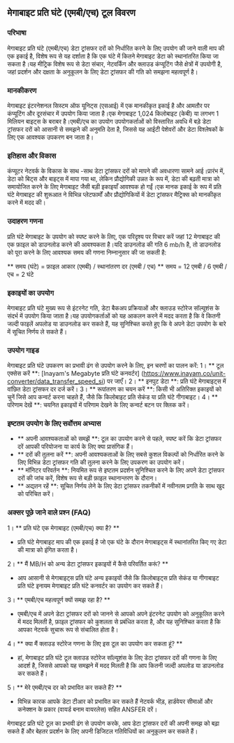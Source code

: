 ## मेगाबाइट प्रति घंटे (एमबी/एच) टूल विवरण

### परिभाषा
मेगाबाइट प्रति घंटे (एमबी/एच) डेटा ट्रांसफर दरों को निर्धारित करने के लिए उपयोग की जाने वाली माप की एक इकाई है, विशेष रूप से यह दर्शाता है कि एक घंटे में कितने मेगाबाइट डेटा को स्थानांतरित किया जा सकता है।यह मीट्रिक विशेष रूप से डेटा संचार, नेटवर्किंग और क्लाउड कंप्यूटिंग जैसे क्षेत्रों में उपयोगी है, जहां प्रदर्शन और दक्षता के अनुकूलन के लिए डेटा ट्रांसफर की गति को समझना महत्वपूर्ण है।

### मानकीकरण
मेगाबाइट इंटरनेशनल सिस्टम ऑफ यूनिट्स (एसआई) में एक मानकीकृत इकाई है और आमतौर पर कंप्यूटिंग और दूरसंचार में उपयोग किया जाता है।एक मेगाबाइट 1,024 किलोबाइट (केबी) या लगभग 1 मिलियन बाइट्स के बराबर है।एमबी/एच का उपयोग उपयोगकर्ताओं को विस्तारित अवधि में बड़े डेटा ट्रांसफर दरों को आसानी से समझने की अनुमति देता है, जिससे यह आईटी पेशेवरों और डेटा विश्लेषकों के लिए एक आवश्यक उपकरण बन जाता है।

### इतिहास और विकास
कंप्यूटर नेटवर्क के विकास के साथ -साथ डेटा ट्रांसफर दरों को मापने की अवधारणा सामने आई।प्रारंभ में, डेटा को बिट्स और बाइट्स में मापा गया था, लेकिन प्रौद्योगिकी उन्नत के रूप में, डेटा की बढ़ती मात्रा को समायोजित करने के लिए मेगाबाइट जैसी बड़ी इकाइयाँ आवश्यक हो गईं।एक मानक इकाई के रूप में प्रति घंटे मेगाबाइट की शुरूआत ने विभिन्न प्लेटफार्मों और प्रौद्योगिकियों में डेटा ट्रांसफर मैट्रिक्स को मानकीकृत करने में मदद की।

### उदाहरण गणना
प्रति घंटे मेगाबाइट के उपयोग को स्पष्ट करने के लिए, एक परिदृश्य पर विचार करें जहां 12 मेगाबाइट की एक फ़ाइल को डाउनलोड करने की आवश्यकता है।यदि डाउनलोड की गति 6 mb/h है, तो डाउनलोड को पूरा करने के लिए आवश्यक समय की गणना निम्नानुसार की जा सकती है:

** समय (घंटे) = फ़ाइल आकार (एमबी) / स्थानांतरण दर (एमबी / एच) **
समय = 12 एमबी / 6 एमबी / एच = 2 घंटे

### इकाइयों का उपयोग
मेगाबाइट प्रति घंटे मुख्य रूप से इंटरनेट गति, डेटा बैकअप प्रक्रियाओं और क्लाउड स्टोरेज सॉल्यूशंस के संदर्भ में उपयोग किया जाता है।यह उपयोगकर्ताओं को यह आकलन करने में मदद करता है कि वे कितनी जल्दी फाइलें अपलोड या डाउनलोड कर सकते हैं, यह सुनिश्चित करते हुए कि वे अपने डेटा उपयोग के बारे में सूचित निर्णय ले सकते हैं।

### उपयोग गाइड
मेगाबाइट प्रति घंटे उपकरण का प्रभावी ढंग से उपयोग करने के लिए, इन चरणों का पालन करें:
1। ** टूल एक्सेस करें **: [Inayam's Megabyte प्रति घंटे कनवर्टर] (https://www.inayam.co/unit-converter/data_transfer_speed_si) पर जाएँ।
2। ** इनपुट डेटा **: प्रति घंटे मेगाबाइट्स में वांछित डेटा ट्रांसफर दर दर्ज करें।
3। ** रूपांतरण का चयन करें **: किसी भी अतिरिक्त इकाइयों को चुनें जिसे आप कन्वर्ट करना चाहते हैं, जैसे कि किलोबाइट प्रति सेकंड या प्रति घंटे गीगाबाइट।
4। ** परिणाम देखें **: चयनित इकाइयों में परिणाम देखने के लिए कन्वर्ट बटन पर क्लिक करें।

### इष्टतम उपयोग के लिए सर्वोत्तम अभ्यास
- ** अपनी आवश्यकताओं को समझें **: टूल का उपयोग करने से पहले, स्पष्ट करें कि डेटा ट्रांसफर दरें आपकी परियोजना या कार्य के लिए क्या प्रासंगिक हैं।
- ** दरों की तुलना करें **: अपनी आवश्यकताओं के लिए सबसे कुशल विकल्पों को निर्धारित करने के लिए विभिन्न डेटा ट्रांसफर गति की तुलना करने के लिए उपकरण का उपयोग करें।
- ** मॉनिटर परिवर्तन **: नियमित रूप से इष्टतम प्रदर्शन सुनिश्चित करने के लिए अपने डेटा ट्रांसफर दरों की जांच करें, विशेष रूप से बड़ी फ़ाइल स्थानान्तरण के दौरान।
- ** अद्यतन रहें **: सूचित निर्णय लेने के लिए डेटा ट्रांसफर तकनीकों में नवीनतम प्रगति के साथ खुद को परिचित करें।

### अक्सर पूछे जाने वाले प्रश्न (FAQ)

1। ** प्रति घंटे एक मेगाबाइट (एमबी/एच) क्या है? **
- प्रति घंटे मेगाबाइट माप की एक इकाई है जो एक घंटे के दौरान मेगाबाइट्स में स्थानांतरित किए गए डेटा की मात्रा को इंगित करता है।

2। ** मैं MB/H को अन्य डेटा ट्रांसफर इकाइयों में कैसे परिवर्तित करूं? **
- आप आसानी से मेगाबाइट्स प्रति घंटे अन्य इकाइयों जैसे कि किलोबाइट्स प्रति सेकंड या गीगाबाइट प्रति घंटे इनायम मेगाबाइट प्रति घंटे कनवर्टर का उपयोग कर सकते हैं।

3। ** एमबी/एच महत्वपूर्ण क्यों समझ रहा है? **
- एमबी/एच में अपने डेटा ट्रांसफर दरों को जानने से आपको अपने इंटरनेट उपयोग को अनुकूलित करने में मदद मिलती है, फ़ाइल ट्रांसफर को कुशलता से प्रबंधित करता है, और यह सुनिश्चित करता है कि आपका नेटवर्क सुचारू रूप से संचालित होता है।

4। ** क्या मैं क्लाउड स्टोरेज गणना के लिए इस टूल का उपयोग कर सकता हूं? **
- हां, मेगाबाइट प्रति घंटे टूल क्लाउड स्टोरेज सॉल्यूशंस के लिए डेटा ट्रांसफर दरों की गणना के लिए आदर्श है, जिससे आपको यह समझने में मदद मिलती है कि आप कितनी जल्दी अपलोड या डाउनलोड कर सकते हैं।

5। ** मेरे एमबी/एच दर को प्रभावित कर सकते हैं? **
- विभिन्न कारक आपके डेटा टीआर को प्रभावित कर सकते हैं नेटवर्क भीड़, हार्डवेयर सीमाओं और कनेक्शन के प्रकार (वायर्ड बनाम वायरलेस) सहित ANSFER दरें।

मेगाबाइट प्रति घंटे टूल का प्रभावी ढंग से उपयोग करके, आप डेटा ट्रांसफर दरों की अपनी समझ को बढ़ा सकते हैं और बेहतर प्रदर्शन के लिए अपनी डिजिटल गतिविधियों का अनुकूलन कर सकते हैं।